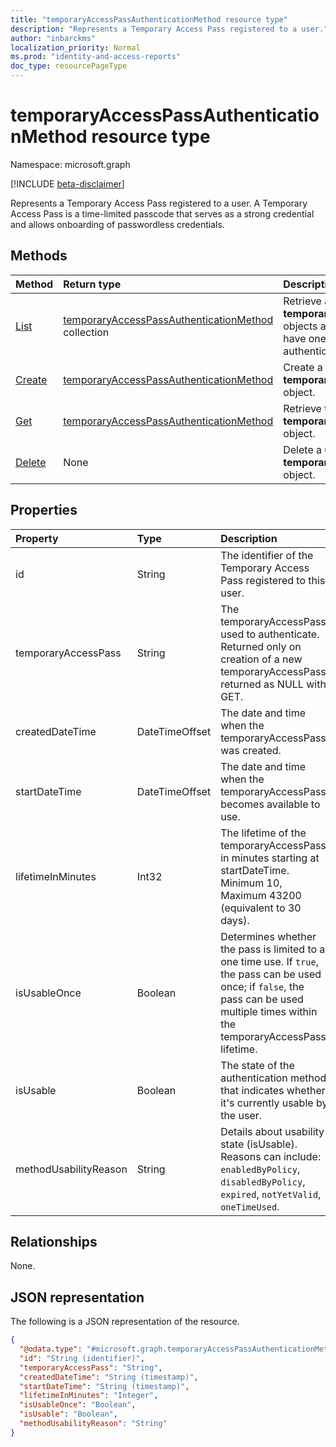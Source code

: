 ```yaml
---
title: "temporaryAccessPassAuthenticationMethod resource type"
description: "Represents a Temporary Access Pass registered to a user."
author: "inbarckms"
localization_priority: Normal
ms.prod: "identity-and-access-reports"
doc_type: resourcePageType
---
```


# temporaryAccessPassAuthenticationMethod resource type

Namespace: microsoft.graph

[!INCLUDE [beta-disclaimer](../../includes/beta-disclaimer.md)]

Represents a Temporary Access Pass registered to a user. A Temporary Access Pass is a time-limited passcode that serves as a strong credential and allows onboarding of passwordless credentials.

## Methods

|Method|Return type|Description|
|:---|:---|:---|
|[List](../api/temporaryaccesspassauthenticationmethod-list.md)|[temporaryAccessPassAuthenticationMethod](../resources/temporaryaccesspassauthenticationmethod.md) collection|Retrieve a list of a user's **temporaryAccessPassAuthenticationMethod** objects and their properties. Users can only have one Temporary Access Pass authentication method.|
|[Create](../api/temporaryaccesspassauthenticationmethod-post.md)|[temporaryAccessPassAuthenticationMethod](../resources/temporaryaccesspassauthenticationmethod.md)|Create a user's **temporaryAccessPassAuthenticationMethod** object.|
|[Get](../api/temporaryaccesspassauthenticationmethod-get.md)|[temporaryAccessPassAuthenticationMethod](../resources/temporaryaccesspassauthenticationmethod.md)|Retrieve the properties of the user's **temporaryAccessPassAuthenticationMethod** object.|
|[Delete](../api/temporaryaccesspassauthenticationmethod-delete.md)|None|Delete a user's **temporaryAccessPassAuthenticationMethod** object.|

## Properties
|Property|Type|Description|
|:---|:---|:---|
|id|String|The identifier of the Temporary Access Pass registered to this user.|
|temporaryAccessPass|String|The temporaryAccessPass used to authenticate. Returned only on creation of a new temporaryAccessPass; returned as NULL with GET.|
|createdDateTime|DateTimeOffset|The date and time when the temporaryAccessPass was created.|
|startDateTime|DateTimeOffset|The date and time when the temporaryAccessPass becomes available to use.|
|lifetimeInMinutes|Int32|The lifetime of the temporaryAccessPass in minutes starting at startDateTime. Minimum 10, Maximum 43200 (equivalent to 30 days).|
|isUsableOnce|Boolean|Determines whether the pass is limited to a one time use. If `true`, the pass can be used once; if `false`, the pass can be used multiple times within the temporaryAccessPass lifetime.|
|isUsable|Boolean|The state of the authentication method that indicates whether it's currently usable by the user.|
|methodUsabilityReason|String|Details about usability state (isUsable). Reasons can include: `enabledByPolicy`, `disabledByPolicy`, `expired`, `notYetValid`, `oneTimeUsed`.|


## Relationships
None.

## JSON representation
The following is a JSON representation of the resource.
<!-- {
  "blockType": "resource",
  "keyProperty": "id",
  "@odata.type": "microsoft.graph.temporaryAccessPassAuthenticationMethod",
  "baseType": "microsoft.graph.authenticationMethod",
  "openType": false
}
-->
``` json
{
  "@odata.type": "#microsoft.graph.temporaryAccessPassAuthenticationMethod",
  "id": "String (identifier)",
  "temporaryAccessPass": "String",
  "createdDateTime": "String (timestamp)",
  "startDateTime": "String (timestamp)",
  "lifetimeInMinutes": "Integer",
  "isUsableOnce": "Boolean",
  "isUsable": "Boolean",
  "methodUsabilityReason": "String"
}
```
